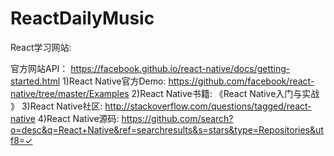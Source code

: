 # ReactDailyMusic
React学习网站:

官方网站API：
https://facebook.github.io/react-native/docs/getting-started.html
1)React Native官方Demo:
https://github.com/facebook/react-native/tree/master/Examples
2)React Native书籍:
《React Native入门与实战 》
3)React Native社区:
http://stackoverflow.com/questions/tagged/react-native
4)React Native源码:
https://github.com/search?o=desc&q=React+Native&ref=searchresults&s=stars&type=Repositories&utf8=✓
